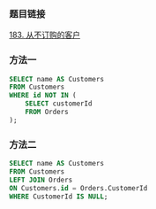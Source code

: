 ### 题目链接
[183. 从不订购的客户](https://leetcode.cn/problems/customers-who-never-order)

### 方法一
```SQL
SELECT name AS Customers
FROM Customers
WHERE id NOT IN (
    SELECT customerId
    FROM Orders
);
```

### 方法二
```SQL
SELECT name AS Customers
FROM Customers
LEFT JOIN Orders
ON Customers.id = Orders.CustomerId
WHERE CustomerId IS NULL;
```